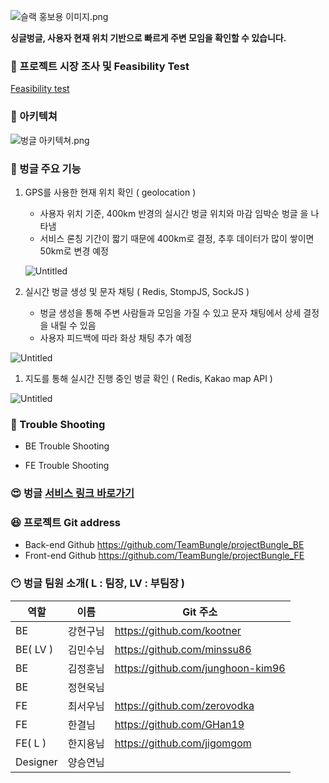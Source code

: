 ![슬랙 홍보용 이미지.png](https://s3-us-west-2.amazonaws.com/secure.notion-static.com/09fb6a34-de5c-4692-8bd6-5f1454534f77/__.png)

**싱글벙글, 사용자 현재 위치 기반으로 빠르게 주변 모임을 확인할 수 있습니다.**

### 🤔 프로젝트 시장 조사 및 Feasibility Test

[Feasibility test](https://www.notion.so/Feasibility-test-b8f7d2dccd354a0db0577e245a12f4a4) 

### 🙂 아키텍쳐

![벙글 아키텍쳐.png](https://s3-us-west-2.amazonaws.com/secure.notion-static.com/2425d948-7a2c-4b8c-aa64-f03baea3a3bc/_.png)

### 🤩 벙글 주요 기능

1. GPS를 사용한 현재 위치 확인 ( geolocation )
    - 사용자 위치 기준, 400km 반경의 실시간 벙글 위치와 마감 임박순 벙글 을 나타냄
    - 서비스 론칭 기간이 짧기 때문에 400km로 결정, 추후 데이터가 많이 쌓이면 50km로 변경 예정
    
    ![Untitled](https://s3-us-west-2.amazonaws.com/secure.notion-static.com/08fc6038-5f8a-4c7e-a2dc-3de7b2000c80/Untitled.png)
    

1. 실시간 벙글 생성 및 문자 채팅 ( Redis, StompJS, SockJS )
    - 벙글 생성을 통해 주변 사람들과 모임을 가질 수 있고 문자 채팅에서 상세 결정을 내릴 수 있음
    - 사용자 피드백에 따라 화상 채팅 추가 예정

![Untitled](https://s3-us-west-2.amazonaws.com/secure.notion-static.com/b96c15b5-30a1-40c2-92b1-e985ed93eb15/Untitled.png)

1. 지도를 통해 실시간 진행 중인 벙글 확인 ( Redis, Kakao map API )

![Untitled](https://s3-us-west-2.amazonaws.com/secure.notion-static.com/61ff04ab-3d2c-41b3-b458-2101a393c73f/Untitled.png)

### 🧐 Trouble Shooting

- BE Trouble Shooting
    

- FE Trouble Shooting
    

### 😍 벙글 [서비스 링크 바로가기](https://bungle.life)

### 😆 프로젝트 Git address

- Back-end Github    https://github.com/TeamBungle/projectBungle_BE
- Front-end Github   https://github.com/TeamBungle/projectBungle_FE

### 😶 벙글 팀원 소개( L : 팀장, LV : 부팀장 )

| 역할 | 이름 | Git 주소 |
| --- | --- | --- |
| BE | 강현구님 | https://github.com/kootner |
| BE( LV ) | 김민수님 | https://github.com/minssu86 |
| BE | 김정훈님 | https://github.com/junghoon-kim96 |
| BE | 정현욱님 |  |
| FE | 최서우님 | https://github.com/zerovodka |
| FE | 한결님 | https://github.com/GHan19 |
| FE( L ) | 한지용님 | https://github.com/jigomgom |
| Designer | 양승연님 |  |
